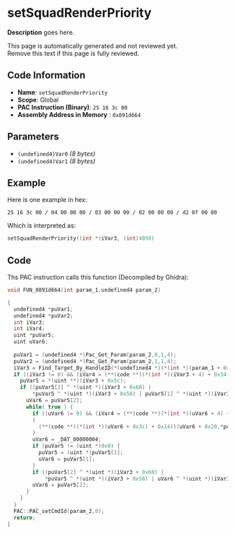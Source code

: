 # setSquadRenderPriority

**Description** goes here.

This page is automatically generated and not reviewed yet.<br>Remove this text if this page is fully reviewed.

## Code Information

- **Name**: `setSquadRenderPriority`
- **Scope**: Global
- **PAC Instruction (Binary)**: `25 16 3c 00`
- **Assembly Address in Memory** : `0x891d664`

## Parameters

- `(undefined4)Var0` *(8 bytes)*
- `(undefined4)Var1` *(8 bytes)*

## Example

Here is one example in hex:

```25 16 3c 00 / 04 00 00 00 / 03 00 00 00 / 02 00 00 00 / d2 0f 00 00```

Which is interpreted as:

```c
setSquadRenderPriority((int *)iVar3, (int)4050)
```

## Code

Ths PAC instruction calls this function (Decompiled by Ghidra):

```c
void FUN_0891d664(int param_1,undefined4 param_2)

{
  undefined4 *puVar1;
  undefined4 *puVar2;
  int iVar3;
  int iVar4;
  uint *puVar5;
  uint uVar6;
  
  puVar1 = (undefined4 *)Pac_Get_Param(param_2,0,1,4);
  puVar2 = (undefined4 *)Pac_Get_Param(param_2,1,1,4);
  iVar3 = Find_Target_By_HandleID(*(undefined4 *)(*(int *)(param_1 + 0x10) + 0xe8),*puVar1,1);
  if ((iVar3 != 0) && (iVar4 = (**(code **)(*(int *)(iVar3 + 4) + 0x34))(iVar3), iVar4 == 3)) {
    puVar5 = *(uint **)(iVar3 + 0x5c);
    if ((puVar5[2] ^ *(uint *)(iVar3 + 0x60) |
        *puVar5 ^ *(uint *)(iVar3 + 0x58) | puVar5[1] ^ *(uint *)(iVar3 + 0x5c)) != 0) {
      uVar6 = puVar5[2];
      while( true ) {
        if ((uVar6 != 0) && (iVar4 = (**(code **)(*(int *)(uVar6 + 4) + 0x34))(uVar6), iVar4 == 9))
        {
          (**(code **)(*(int *)(uVar6 + 0x3c) + 0x14))(uVar6 + 0x20,*puVar2);
        }
        uVar6 = _DAT_00000004;
        if (puVar5 != (uint *)0x0) {
          puVar5 = (uint *)puVar5[1];
          uVar6 = puVar5[1];
        }
        if ((puVar5[2] ^ *(uint *)(iVar3 + 0x60) |
            *puVar5 ^ *(uint *)(iVar3 + 0x58) | uVar6 ^ *(uint *)(iVar3 + 0x5c)) == 0) break;
        uVar6 = puVar5[2];
      }
    }
  }
  PAC::PAC_setCmdId(param_2,0);
  return;
}
```

